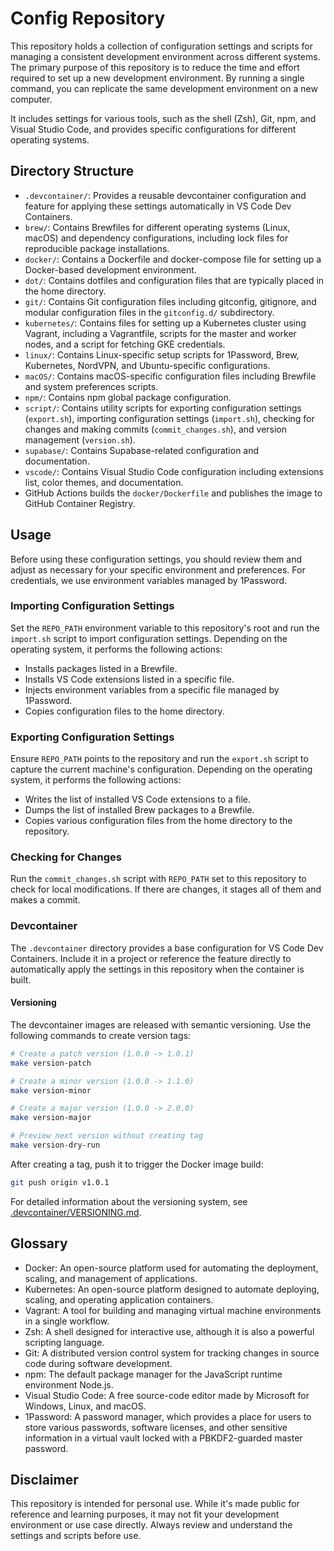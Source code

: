 # Config Repository

This repository holds a collection of configuration settings and scripts for managing a consistent development environment across different systems. The primary purpose of this repository is to reduce the time and effort required to set up a new development environment. By running a single command, you can replicate the same development environment on a new computer.

It includes settings for various tools, such as the shell (Zsh), Git, npm, and Visual Studio Code, and provides specific configurations for different operating systems.

## Directory Structure

- `.devcontainer/`: Provides a reusable devcontainer configuration and feature for applying these settings automatically in VS Code Dev Containers.
- `brew/`: Contains Brewfiles for different operating systems (Linux, macOS) and dependency configurations, including lock files for reproducible package installations.
- `docker/`: Contains a Dockerfile and docker-compose file for setting up a Docker-based development environment.
- `dot/`: Contains dotfiles and configuration files that are typically placed in the home directory.
- `git/`: Contains Git configuration files including gitconfig, gitignore, and modular configuration files in the `gitconfig.d/` subdirectory.
- `kubernetes/`: Contains files for setting up a Kubernetes cluster using Vagrant, including a Vagrantfile, scripts for the master and worker nodes, and a script for fetching GKE credentials.
- `linux/`: Contains Linux-specific setup scripts for 1Password, Brew, Kubernetes, NordVPN, and Ubuntu-specific configurations.
- `macOS/`: Contains macOS-specific configuration files including Brewfile and system preferences scripts.
- `npm/`: Contains npm global package configuration.
- `script/`: Contains utility scripts for exporting configuration settings (`export.sh`), importing configuration settings (`import.sh`), checking for changes and making commits (`commit_changes.sh`), and version management (`version.sh`).
- `supabase/`: Contains Supabase-related configuration and documentation.
- `vscode/`: Contains Visual Studio Code configuration including extensions list, color themes, and documentation.
- GitHub Actions builds the `docker/Dockerfile` and publishes the image to GitHub Container Registry.

## Usage

Before using these configuration settings, you should review them and adjust as necessary for your specific environment and preferences. For credentials, we use environment variables managed by 1Password.

### Importing Configuration Settings

Set the `REPO_PATH` environment variable to this repository's root and run the `import.sh` script to import configuration settings. Depending on the operating system, it performs the following actions:

- Installs packages listed in a Brewfile.
- Installs VS Code extensions listed in a specific file.
- Injects environment variables from a specific file managed by 1Password.
- Copies configuration files to the home directory.

### Exporting Configuration Settings

Ensure `REPO_PATH` points to the repository and run the `export.sh` script to capture the current machine's configuration. Depending on the operating system, it performs the following actions:

- Writes the list of installed VS Code extensions to a file.
- Dumps the list of installed Brew packages to a Brewfile.
- Copies various configuration files from the home directory to the repository.

### Checking for Changes

Run the `commit_changes.sh` script with `REPO_PATH` set to this repository to check for local modifications. If there are changes, it stages all of them and makes a commit.

### Devcontainer

The `.devcontainer` directory provides a base configuration for VS Code Dev Containers. Include it in a project or reference the feature directly to automatically apply the settings in this repository when the container is built.

#### Versioning

The devcontainer images are released with semantic versioning. Use the following commands to create version tags:

```bash
# Create a patch version (1.0.0 -> 1.0.1)
make version-patch

# Create a minor version (1.0.0 -> 1.1.0)
make version-minor

# Create a major version (1.0.0 -> 2.0.0)
make version-major

# Preview next version without creating tag
make version-dry-run
```

After creating a tag, push it to trigger the Docker image build:
```bash
git push origin v1.0.1
```

For detailed information about the versioning system, see [.devcontainer/VERSIONING.md](.devcontainer/VERSIONING.md).

## Glossary

- Docker: An open-source platform used for automating the deployment, scaling, and management of applications.
- Kubernetes: An open-source platform designed to automate deploying, scaling, and operating application containers.
- Vagrant: A tool for building and managing virtual machine environments in a single workflow.
- Zsh: A shell designed for interactive use, although it is also a powerful scripting language.
- Git: A distributed version control system for tracking changes in source code during software development.
- npm: The default package manager for the JavaScript runtime environment Node.js.
- Visual Studio Code: A free source-code editor made by Microsoft for Windows, Linux, and macOS.
- 1Password: A password manager, which provides a place for users to store various passwords, software licenses, and other sensitive information in a virtual vault locked with a PBKDF2-guarded master password.

## Disclaimer

This repository is intended for personal use. While it's made public for reference and learning purposes, it may not fit your development environment or use case directly. Always review and understand the settings and scripts before use.
